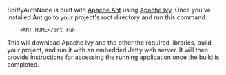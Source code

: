 SpiffyAuthNode is built with [Apache Ant](http://ant.apache.org/) using [Apache Ivy](http://ant.apache.org/ivy/).  Once you've installed Ant go to your project's root directory and run this command:

        <ANT HOME>/ant run
        
This will download Apache Ivy and the other the required libraries, build your project, and run it with an embedded Jetty web server.  It will then provide instructions for accessing the running application once the build is completed.  
